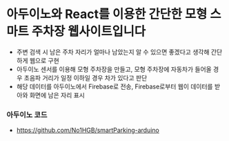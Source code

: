 # 아두이노와 React를 이용한 간단한 모형 스마트 주차장 웹사이트입니다
- 주변 검색 시 남은 주차 자리가 얼마나 남았는지 알 수 있으면 좋겠다고 생각해 간단하게 웹으로 구현
- 아두이노 센서를 이용해 모형 주차장을 만들고, 모형 주차장에 자동차가 들어올 경우 초음파 거리가 일정 이하일 경우 차가 있다고 판단
- 해당 데이터를 아두이노에서 Firebase로 전송, Firebase로부터 웹이 데이터를 받아와 화면에 남은 자리 표시

### 아두이노 코드
- https://github.com/No1HGB/smartParking-arduino 
